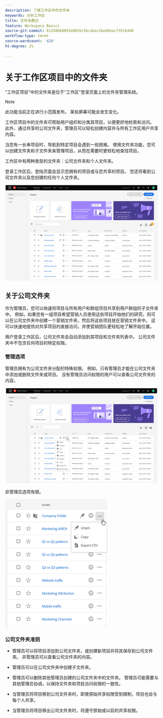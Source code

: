```yaml
---
description: 了解工作区中的文件夹
keywords: 分析工作区
title: 文件夹概述
feature: Workspace Basics
source-git-commit: 81158bb8893e0826c5bcabac2bed6eac735164d8
workflow-type: tm+mt
source-wordcount: '429'
ht-degree: 2%

---
```



# 关于工作区项目中的文件夹

“工作区项目”中的文件夹是位于“工作区”登录页面上的文件夹管理系统。

>[!NOTE]
>
>此功能当前正在进行小范围发布。 某些屏幕可能会发生变化。

工作区项目中的文件夹可帮助用户组织和分类其项目，以便更好地检索和访问。 此外，通过共享的公司文件夹，管理员可以轻松创建内容并与所有工作区用户共享内容。 

当您有一长串项目时，导航到特定项目会遇到一些困难。 使用文件夹功能，您可以创建文件夹和子文件夹来管理项目，从而在需要时更轻松地查找项目。 

工作区中有两种类型的文件夹：公司文件夹和个人文件夹。

登录工作区后，登陆页面会显示您拥有的项目或与您共享的项目。 您还将看到公司文件夹以及您创建的任何个人文件夹。

![](/help/analyze/analysis-workspace/build-workspace-project/assets/landing-page.png)

## 关于公司文件夹

作为管理员，您可以快速将项目与所有用户和群组项目共享到用户群组的子文件夹中。 例如，如果您有一组项目希望营销人员使用这些项目开始他们的研究，则可以在公司文件夹中创建一个营销文件夹，然后将这些项目放在营销文件夹中。 这可以快速地提供对共享项目的直接访问，并使营销团队更轻松地了解开始位置。

用户登录工作区后，公司文件夹会自动添加到其项目和文件夹列表中。 公司文件夹中不包含任何项目的特定权限。

### 管理选项

管理员拥有为公司文件夹分配的特殊权限。 例如，只有管理员才能在公司文件夹中添加或删除文件夹或项目。 没有管理员访问权限的用户可以查看公司文件夹的内容。

![](/help/analyze/analysis-workspace/build-workspace-project/assets/admin-access-co-folder.png)

非管理员选项有限。

![](/help/analyze/analysis-workspace/build-workspace-project/assets/non-admin-options.png)

### 公司文件夹准则

- 管理员可以将项目添加到公司文件夹，或创建新项目并将其保存到公司文件夹。 非管理员可以查看公司文件夹的内容。

- 管理员可以在公司文件夹中创建子文件夹。

- 管理员可以删除其他管理员创建的公司文件夹中的文件夹。 管理员可能需要与其他管理员协调，以保持文件夹和项目访问权限的一致性。

- 当管理员将项目移到公司文件夹时，即使原始共享权限受到限制，项目也会与每个人共享。

- 当管理员将项目移出公司文件夹时，将遵守原始或以前的共享权限。
